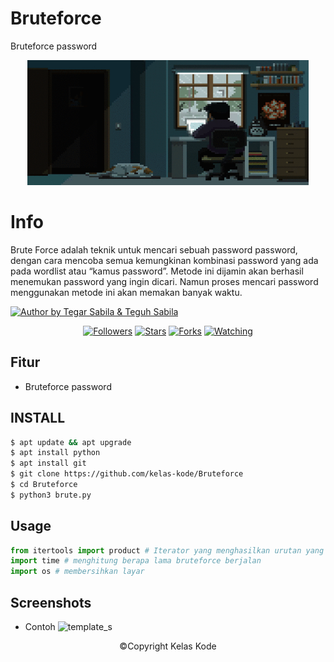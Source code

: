 # Bruteforce
Bruteforce password

<p align="center">
  <img src="https://github.com/kelas-kode/kelas-kode/blob/main/pc.gif" height="200" width="450"/>
</p>

# Info
<p>
Brute Force adalah teknik untuk mencari sebuah password password, dengan cara mencoba semua kemungkinan kombinasi password yang ada pada wordlist atau “kamus password”. Metode ini dijamin akan berhasil menemukan password yang ingin dicari. Namun proses mencari password menggunakan metode ini akan memakan banyak waktu. 
</p>


<p align="left">

<a href="#"><img title="Author by Tegar Sabila & Teguh Sabila" src="https://img.shields.io/badge/AUTHOR%20BY-TEGAR%20SABILA-green?colorA=%23ff0000&colorB=%23017e40&style=for-the-badge"></a> 
<p align="center"> 
<a href="https://github.com/kelas-kode/followers">
<img title="Followers" src="https://img.shields.io/github/followers/kelas-kode?color=blue&style=flat-square"></a>
<a href="https://github.com/kelas-kode/Bruteforce/stargazers/">
<img title="Stars" src="https://img.shields.io/github/stars/kelas-kode/Bruteforce?color=red&style=flat-square"></a>
<a href="https://github.com/Dunia-Kode/network/members">
<img title="Forks" src="https://img.shields.io/github/forks/kelas-kode/Bruteforce?color=red&style=flat-square"></a>
<a href="https://github.com/kelas-kode/Bruteforce/watchers"><img title="Watching" src="https://img.shields.io/github/watchers/kelas-kode/Bruteforce?label=Watchers&color=blue&style=flat-square"></a>
</p> 

## Fitur
+ Bruteforce password

## INSTALL
```bash
$ apt update && apt upgrade
$ apt install python
$ apt install git
$ git clone https://github.com/kelas-kode/Bruteforce
$ cd Bruteforce
$ python3 brute.py
``` 

## Usage
```python
from itertools import product # Iterator yang menghasilkan urutan yang berhenti setelah iterasi tertentu.
import time # menghitung berapa lama bruteforce berjalan
import os # membersihkan layar
```

## Screenshots
+ Contoh
![template_s](https://github.com/kelas-kode/Bruteforce/blob/main/Screenshot_20210303-013602061~01.jpg) 
<p align="center">
©Copyright Kelas Kode
</p>
